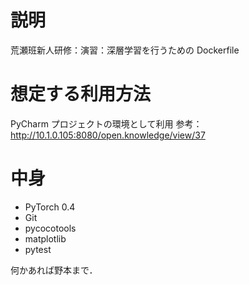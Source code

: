 # 説明
荒瀬班新人研修：演習：深層学習を行うための Dockerfile

# 想定する利用方法
PyCharm プロジェクトの環境として利用
参考：http://10.1.0.105:8080/open.knowledge/view/37

# 中身
* PyTorch 0.4
* Git
* pycocotools
* matplotlib
* pytest

何かあれば野本まで．
